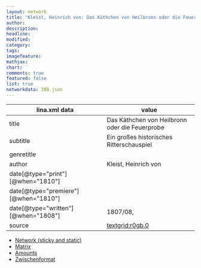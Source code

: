 ```yaml
---
layout: network
title: "Kleist, Heinrich von: Das Käthchen von Heilbronn oder die Feuerprobe (1810)"
author:
description:
headline:
modified:
category:
tags:
imagefeature: 
mathjax: 
chart: 
comments: true
featured: false
list: true
networkdata: 208.json
---
```

lina.xml data  | value
------------- | -------------
title|Das Käthchen von Heilbronn oder die Feuerprobe
subtitle|Ein großes historisches Ritterschauspiel
genretitle|
author|Kleist, Heinrich von
date[@type="print"][@when="1810"]|
date[@type="premiere"][@when="1810"]|
date[@type="written"][@when="1808"]|1807/08,
source|[textgrid:r0gb.0](https://textgridlab.org/1.0/tgcrud-public/rest/textgrid:r0gb.0/data)



* [Network (sticky and static)](/linas/network208)
* [Matrix](/linas/matrix208)
* [Amounts](/linas/amount208)
* [Zwischenformat](/linas/lina208 )
